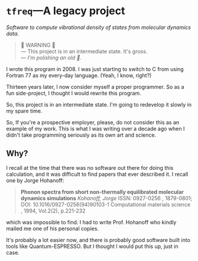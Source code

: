 # `tfreq`—A legacy project

*Software to compute vibrational density of states from molecular dynamics data.*

>  WARNING  <br>
> — This project is in an intermediate state. It's gross.<br>
> — *I'm polishing an old 💩.*<br>

I wrote this program in 2008. I was just starting to switch to C from using
Fortran 77 as my every-day language. (Yeah, I know, right?)

Thirteen years later, I now consider myself a proper programmer. So as a fun
side-project, I thought I would rewrite this program.

So, this project is in an intermediate state. I'm going to redevelop it slowly
in my spare time.

So, If you're a prospective employer, please, do not consider this as an example
of my work. This is what I was writing over a decade ago when I didn't take
programming seriously as its own art and science.


## Why?

I recall at the time that there was no software out there for doing this
calculation, and it was difficult to find papers that ever described it. I
recall one by Jorge Hohanoff:

> **Phonon spectra from short non-thermally equilibrated molecular dynamics simulations**
> *Kohanoff, Jorge*
> ISSN: 0927-0256 , 1879-0801; DOI: 10.1016/0927-0256(94)90103-1
> Computational materials science , 1994, Vol.2(2), p.221-232

which was impossible to find. I had to write Prof. Hohanoff who kindly mailed me
one of his personal copies.

It's probably a lot easier now, and there is probably good software built into
tools like Quantum-ESPRESSO. But I thought I would put this up, just in case.
